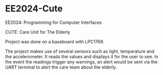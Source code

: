 # EE2024-Cute
EE2024: Programming for Computer Interfaces

CUTE: Care Unit for The Elderly

Project was done on a baseboard with LPC1769. 

The project makes use of several sensors such as light, temperature and the accelerometer. It reads the values and
displays it for the user to see. In the event the readings trigger any warnings, an alert would be sent via the UART
terminal to alert the care team about the elderly.
